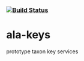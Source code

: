 ###    [![Build Status](https://travis-ci.org/AtlasOfLivingAustralia/.svg?branch=master)](https://travis-ci.org/AtlasOfLivingAustralia/)

ala-keys
========

prototype taxon key services